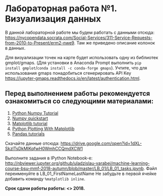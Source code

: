 # Лабораторная работа №1. Визуализация данных
В данной лабораторной работе мы будем работать с данными отсюда: https://nycopendata.socrata.com/Social-Services/311-Service-Requests-from-2010-to-Present/erm2-nwe9. Там же приведено описание колонок в данных. 

Для визуализации точек на карте будет использовать одну из библиотек gmplot/gmaps. (Для установки в Anaconda Prompt выполнить `pip install gmplot`/`conda install -c conda-forge gmaps`). Учтите, что для использования gmaps понадобиться сгенерировать API Key https://jupyter-gmaps.readthedocs.io/en/latest/authentication.html.

## Перед выполнением работы рекомендуется ознакомиться со следующими материалами:
1. [Python Numpy Tutorial](http://cs231n.github.io/python-numpy-tutorial/)
2. [Numpy quickstart](https://docs.scipy.org/doc/numpy/user/quickstart.html)
3. [Matplotlib tutorial](https://matplotlib.org/users/pyplot_tutorial.html)
4. [Python Plotting With Matplotlib](https://realpython.com/python-matplotlib-guide/)
5. [Pandas tutorials](https://pandas.pydata.org/pandas-docs/stable/tutorials.html)

Скачайте данные отсюда: https://drive.google.com/open?id=1dXL-SkzlTsDkMlKqfwH0WmhCCQmdXCW1

Выполните задания в IPython Notebook-е: http://nbviewer.jupyter.org/github/uladzislau-varabei/machine-learning-course-bsu-mmf-2018-autumn/blob/master/LB_01/LB_01_tasks.ipynb. Файл переименуйте в LB_01_FirstNameLastName 
Не забудьте в первой ячейке добавить команду `%matplotlib inline`.

**Срок сдачи работы работы: <> 2018.**

